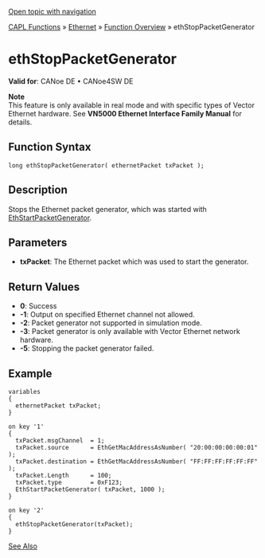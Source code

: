 [Open topic with navigation](../../../../../CANoeDEFamily.htm#Topics/CAPLFunctions/IP/Functions/CAPLfunctionEthStopPacketGenerator.md)

[CAPL Functions](../../CAPLfunctions.md) » [Ethernet](../CAPLEthernetStartPage.md) » [Function Overview](../CAPLfunctionsIPOverview.md) » ethStopPacketGenerator

# ethStopPacketGenerator

**Valid for**: CANoe DE • CANoe4SW DE

**Note**  
This feature is only available in real mode and with specific types of Vector Ethernet hardware. See **VN5000 Ethernet Interface Family Manual** for details.

## Function Syntax

```plaintext
long ethStopPacketGenerator( ethernetPacket txPacket );
```

## Description

Stops the Ethernet packet generator, which was started with [EthStartPacketGenerator](CAPLfunctionEthStartPacketGenerator.md).

## Parameters

- **txPacket**: The Ethernet packet which was used to start the generator.

## Return Values

- **0**: Success
- **-1**: Output on specified Ethernet channel not allowed.
- **-2**: Packet generator not supported in simulation mode.
- **-3**: Packet generator is only available with Vector Ethernet network hardware.
- **-5**: Stopping the packet generator failed.

## Example

```plaintext
variables
{
  ethernetPacket txPacket;
}

on key '1'
{
  txPacket.msgChannel  = 1;
  txPacket.source      = EthGetMacAddressAsNumber( "20:00:00:00:00:01" );
  txPacket.destination = EthGetMacAddressAsNumber( "FF:FF:FF:FF:FF:FF" );
  txPacket.Length      = 100;
  txPacket.type        = 0xF123;
  EthStartPacketGenerator( txPacket, 1000 );
}

on key '2'
{
  ethStopPacketGenerator(txPacket);
}
```

[See Also](javascript:void(0);)